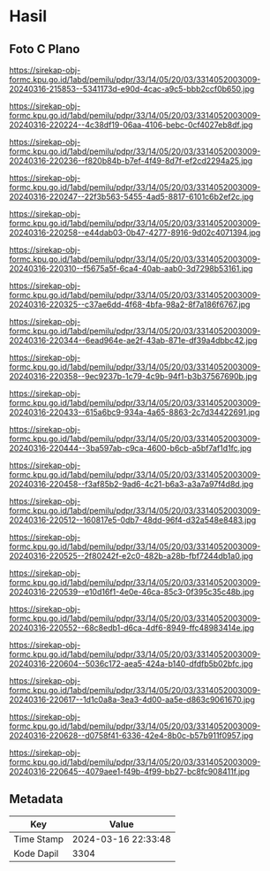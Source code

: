 # Hasil

## Foto C Plano

https://sirekap-obj-formc.kpu.go.id/1abd/pemilu/pdpr/33/14/05/20/03/3314052003009-20240316-215853--5341173d-e90d-4cac-a9c5-bbb2ccf0b650.jpg

https://sirekap-obj-formc.kpu.go.id/1abd/pemilu/pdpr/33/14/05/20/03/3314052003009-20240316-220224--4c38df19-06aa-4106-bebc-0cf4027eb8df.jpg

https://sirekap-obj-formc.kpu.go.id/1abd/pemilu/pdpr/33/14/05/20/03/3314052003009-20240316-220236--f820b84b-b7ef-4f49-8d7f-ef2cd2294a25.jpg

https://sirekap-obj-formc.kpu.go.id/1abd/pemilu/pdpr/33/14/05/20/03/3314052003009-20240316-220247--22f3b563-5455-4ad5-8817-6101c6b2ef2c.jpg

https://sirekap-obj-formc.kpu.go.id/1abd/pemilu/pdpr/33/14/05/20/03/3314052003009-20240316-220258--e44dab03-0b47-4277-8916-9d02c4071394.jpg

https://sirekap-obj-formc.kpu.go.id/1abd/pemilu/pdpr/33/14/05/20/03/3314052003009-20240316-220310--f5675a5f-6ca4-40ab-aab0-3d7298b53161.jpg

https://sirekap-obj-formc.kpu.go.id/1abd/pemilu/pdpr/33/14/05/20/03/3314052003009-20240316-220325--c37ae6dd-4f68-4bfa-98a2-8f7a186f6767.jpg

https://sirekap-obj-formc.kpu.go.id/1abd/pemilu/pdpr/33/14/05/20/03/3314052003009-20240316-220344--6ead964e-ae2f-43ab-871e-df39a4dbbc42.jpg

https://sirekap-obj-formc.kpu.go.id/1abd/pemilu/pdpr/33/14/05/20/03/3314052003009-20240316-220358--9ec9237b-1c79-4c9b-94f1-b3b37567690b.jpg

https://sirekap-obj-formc.kpu.go.id/1abd/pemilu/pdpr/33/14/05/20/03/3314052003009-20240316-220433--615a6bc9-934a-4a65-8863-2c7d34422691.jpg

https://sirekap-obj-formc.kpu.go.id/1abd/pemilu/pdpr/33/14/05/20/03/3314052003009-20240316-220444--3ba597ab-c9ca-4600-b6cb-a5bf7af1d1fc.jpg

https://sirekap-obj-formc.kpu.go.id/1abd/pemilu/pdpr/33/14/05/20/03/3314052003009-20240316-220458--f3af85b2-9ad6-4c21-b6a3-a3a7a97f4d8d.jpg

https://sirekap-obj-formc.kpu.go.id/1abd/pemilu/pdpr/33/14/05/20/03/3314052003009-20240316-220512--160817e5-0db7-48dd-96f4-d32a548e8483.jpg

https://sirekap-obj-formc.kpu.go.id/1abd/pemilu/pdpr/33/14/05/20/03/3314052003009-20240316-220525--2f80242f-e2c0-482b-a28b-fbf7244db1a0.jpg

https://sirekap-obj-formc.kpu.go.id/1abd/pemilu/pdpr/33/14/05/20/03/3314052003009-20240316-220539--e10d16f1-4e0e-46ca-85c3-0f395c35c48b.jpg

https://sirekap-obj-formc.kpu.go.id/1abd/pemilu/pdpr/33/14/05/20/03/3314052003009-20240316-220552--68c8edb1-d6ca-4df6-8949-ffc48983414e.jpg

https://sirekap-obj-formc.kpu.go.id/1abd/pemilu/pdpr/33/14/05/20/03/3314052003009-20240316-220604--5036c172-aea5-424a-b140-dfdfb5b02bfc.jpg

https://sirekap-obj-formc.kpu.go.id/1abd/pemilu/pdpr/33/14/05/20/03/3314052003009-20240316-220617--1d1c0a8a-3ea3-4d00-aa5e-d863c9061670.jpg

https://sirekap-obj-formc.kpu.go.id/1abd/pemilu/pdpr/33/14/05/20/03/3314052003009-20240316-220628--d0758f41-6336-42e4-8b0c-b57b911f0957.jpg

https://sirekap-obj-formc.kpu.go.id/1abd/pemilu/pdpr/33/14/05/20/03/3314052003009-20240316-220645--4079aee1-f49b-4f99-bb27-bc8fc908411f.jpg


## Metadata

| Key        | Value               |
| ---------- | ------------------- |
| Time Stamp | 2024-03-16 22:33:48 |
| Kode Dapil | 3304                |



